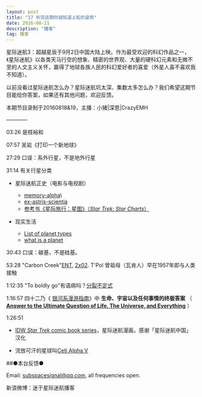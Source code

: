 ```yaml
---
layout: post
title: "17 听完这期你就知道上船的姿势"
date: 2016-08-21
description: "播客"
tag: 播客 
---   
```


星际迷航3：超越星辰于9月2日中国大陆上映。作为最受欢迎的科幻作品之一，《星际迷航》以各类天马行空的想象、精密的世界观、大量的硬科幻元素和无微不至的人文主义关怀，赢得了地球各族人民的科幻爱好者的喜爱（外星人喜不喜欢我不知道）。

以前没看过星际迷航怎么办？星际迷航坑太深、集数太多怎么办？我们希望这期节目能给你答案，如果还有其他问题，欢迎反馈。

本期节目录制于20160818&amp;19，主播：小猪|深思|CrazyEMH

————

03:26 是枝裕和

07:57 吴岩《打印一个新地球》

27:29 口误：系外行星，不是地外行星

31:14 有关行星分类

* 星际迷航正史（电影与电视剧）
	* [memory-alpha](http://memory-alpha.wikia.com/wiki/Planetary_classification)\
	* [ex-astris-scientia](http://www.ex-astris-scientia.org/database/planet_classes.htm)
	* [参考书《星际旅行：星图》（_Star Trek: Star Charts_）](http://www.ex-astris-scientia.org/database/planet_classes.htm)

* 现实生活

	* [List of planet types](https://en.wikipedia.org/wiki/List_of_planet_types)
	* [what is a planet](http://missionscience.nasa.gov/nasascience/what_is_a_planet.html)

30:43 口误：碳基，不是硅基。

53:28 &quot;Carbon Creek&quot;[ENT](http://memory-alpha.wikia.com/wiki/ENT), [2x02](http://memory-alpha.wikia.com/wiki/ENT_Season_2). T&#39;Pol 曾祖母（瓦肯人）早在1957年即与人类接触

1:12:35 &quot;To boldly go&quot;有语病吗？[分裂不定式](https://en.wikipedia.org/wiki/Split_infinitive)

1:16:57 四十二乃《 [银河系漫游指南](https://zh.wikipedia.org/w/index.php?title=%E3%80%8A%E9%93%B6%E6%B2%B3%E7%B3%BB%E6%BC%AB%E6%B8%B8%E6%8C%87%E5%8D%97%E3%80%8B%E7%9F%AD%E8%AF%AD&amp;action=edit&amp;redlink=1)》中 **生命、宇宙以及任何事情的终极答案** （ [**Answer to the Ultimate Question of Life, The Universe, and Everything**](https://en.wikipedia.org/wiki/Phrases_from_The_Hitchhiker%27s_Guide_to_the_Galaxy) ）

1:26:51

* [IDW _Star Trek_ comic book series](http://m.dmzj.com/view/xjmh/47701.html#@page=18)，星际迷航漫画，感谢「星际迷航中国」汉化

* 流放可汗的星球叫[Ceti Alpha V](http://memory-alpha.wikia.com/wiki/Ceti_Alpha_V)

##●本台反馈●

Email: [subspacesignal@qq.com](mailto:subspacesignal@qq.com), all frequencies open.

新浪微博：迷于星际迷航播客